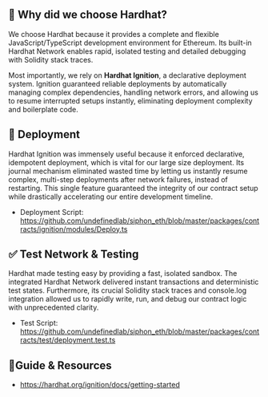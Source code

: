 ## 🧠 Why did we choose Hardhat?
We choose Hardhat because it provides a complete and flexible JavaScript/TypeScript development environment for Ethereum.
Its built-in Hardhat Network enables rapid, isolated testing and detailed debugging with Solidity stack traces.

Most importantly, we rely on **Hardhat Ignition**, a declarative deployment system.
Ignition guaranteed reliable deployments by automatically managing complex dependencies, handling network errors, and allowing us to resume interrupted setups instantly, eliminating deployment complexity and boilerplate code.

## 🚀 Deployment
Hardhat Ignition was immensely useful because it enforced declarative, idempotent deployment, which is vital for our large size deployment. 
Its journal mechanism eliminated wasted time by letting us instantly resume complex, multi-step deployments after network failures, instead of restarting.
This single feature guaranteed the integrity of our contract setup while drastically accelerating our entire development timeline.
- Deployment Script: https://github.com/undefinedlab/siphon_eth/blob/master/packages/contracts/ignition/modules/Deploy.ts

## ✅ Test Network & Testing
Hardhat made testing easy by providing a fast, isolated sandbox. 
The integrated Hardhat Network delivered instant transactions and deterministic test states.
Furthermore, its crucial Solidity stack traces and console.log integration allowed us to rapidly write, run, and debug our contract logic with unprecedented clarity.
- Test Script: https://github.com/undefinedlab/siphon_eth/blob/master/packages/contracts/test/deployment.test.ts

## 👷Guide & Resources
- https://hardhat.org/ignition/docs/getting-started

